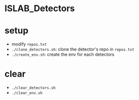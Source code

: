 # ISLAB_Detectors

# setup
- modify `repos.txt`
- `./clone_detectors.sh`: clone the detector's repo in `repos.txt`
- `./create_env.sh`: create the env for each detectors

# clear
- `./clear_detectors.sh`
- `./clear_env.sh`
